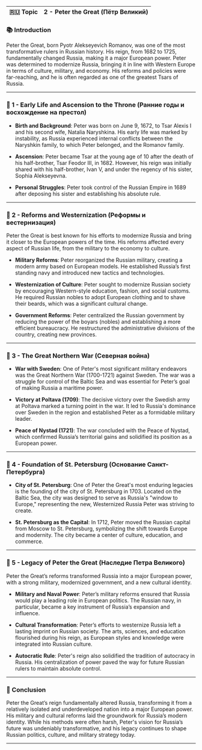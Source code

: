 
|🇷🇺 Topic|2 - Peter the Great (Пётр Великий)|
|---|---|

### 📚 Introduction

Peter the Great, born Pyotr Alekseyevich Romanov, was one of the most transformative rulers in Russian history. His reign, from 1682 to 1725, fundamentally changed Russia, making it a major European power. Peter was determined to modernize Russia, bringing it in line with Western Europe in terms of culture, military, and economy. His reforms and policies were far-reaching, and he is often regarded as one of the greatest Tsars of Russia.

---

### 🔑 1 - Early Life and Ascension to the Throne (Ранние годы и восхождение на престол)

- **Birth and Background**: Peter was born on June 9, 1672, to Tsar Alexis I and his second wife, Natalia Naryshkina. His early life was marked by instability, as Russia experienced internal conflicts between the Naryshkin family, to which Peter belonged, and the Romanov family.
    
- **Ascension**: Peter became Tsar at the young age of 10 after the death of his half-brother, Tsar Feodor III, in 1682. However, his reign was initially shared with his half-brother, Ivan V, and under the regency of his sister, Sophia Alekseyevna.
    
- **Personal Struggles**: Peter took control of the Russian Empire in 1689 after deposing his sister and establishing his absolute rule.
    

---

### 🧪 2 - Reforms and Westernization (Реформы и вестернизация)

Peter the Great is best known for his efforts to modernize Russia and bring it closer to the European powers of the time. His reforms affected every aspect of Russian life, from the military to the economy to culture.

- **Military Reforms**: Peter reorganized the Russian military, creating a modern army based on European models. He established Russia’s first standing navy and introduced new tactics and technologies.
    
- **Westernization of Culture**: Peter sought to modernize Russian society by encouraging Western-style education, fashion, and social customs. He required Russian nobles to adopt European clothing and to shave their beards, which was a significant cultural change.
    
- **Government Reforms**: Peter centralized the Russian government by reducing the power of the boyars (nobles) and establishing a more efficient bureaucracy. He restructured the administrative divisions of the country, creating new provinces.
    

---

### 🧠 3 - The Great Northern War (Северная война)

- **War with Sweden**: One of Peter's most significant military endeavors was the Great Northern War (1700-1721) against Sweden. The war was a struggle for control of the Baltic Sea and was essential for Peter’s goal of making Russia a maritime power.
    
- **Victory at Poltava (1709)**: The decisive victory over the Swedish army at Poltava marked a turning point in the war. It led to Russia's dominance over Sweden in the region and established Peter as a formidable military leader.
    
- **Peace of Nystad (1721)**: The war concluded with the Peace of Nystad, which confirmed Russia’s territorial gains and solidified its position as a European power.
    

---

### 🔗 4 - Foundation of St. Petersburg (Основание Санкт-Петербурга)

- **City of St. Petersburg**: One of Peter the Great's most enduring legacies is the founding of the city of St. Petersburg in 1703. Located on the Baltic Sea, the city was designed to serve as Russia's "window to Europe," representing the new, Westernized Russia Peter was striving to create.
    
- **St. Petersburg as the Capital**: In 1712, Peter moved the Russian capital from Moscow to St. Petersburg, symbolizing the shift towards Europe and modernity. The city became a center of culture, education, and commerce.
    

---

### 🧪 5 - Legacy of Peter the Great (Наследие Петра Великого)

Peter the Great’s reforms transformed Russia into a major European power, with a strong military, modernized government, and a new cultural identity.

- **Military and Naval Power**: Peter’s military reforms ensured that Russia would play a leading role in European politics. The Russian navy, in particular, became a key instrument of Russia’s expansion and influence.
    
- **Cultural Transformation**: Peter’s efforts to westernize Russia left a lasting imprint on Russian society. The arts, sciences, and education flourished during his reign, as European styles and knowledge were integrated into Russian culture.
    
- **Autocratic Rule**: Peter's reign also solidified the tradition of autocracy in Russia. His centralization of power paved the way for future Russian rulers to maintain absolute control.
    

---

### 🎯 Conclusion

Peter the Great’s reign fundamentally altered Russia, transforming it from a relatively isolated and underdeveloped nation into a major European power. His military and cultural reforms laid the groundwork for Russia’s modern identity. While his methods were often harsh, Peter's vision for Russia’s future was undeniably transformative, and his legacy continues to shape Russian politics, culture, and military strategy today.

---
